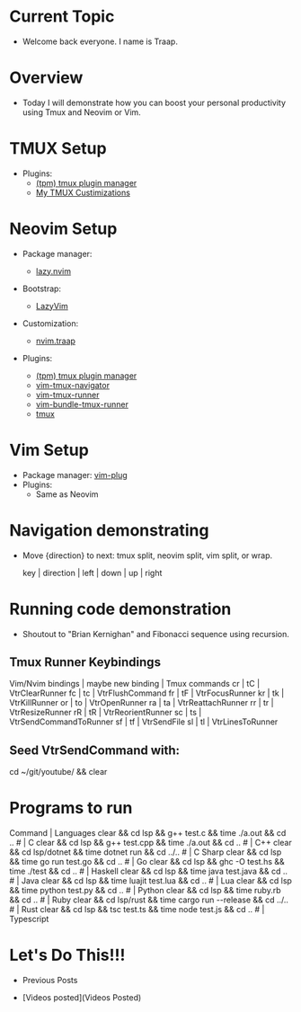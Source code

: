 # Current Topic
  - Welcome back everyone.  I name is Traap.

# Overview
  - Today I will demonstrate how you can boost your personal productivity using
    Tmux and Neovim or Vim.

# TMUX Setup
  - Plugins:
    * [(tpm) tmux plugin manager](https://github.com/tmux-plugins/tpm.git)
    * [My TMUX Custimizations](https://github.com/Traap/tmux)

# Neovim Setup
  - Package manager:
    * [lazy.nvim](https://github.com/folke/lazy.nvim)

  - Bootstrap:
    * [LazyVim](https://github.com/LazyVim/LazyVim)

  - Customization:
    * [nvim.traap](https://github.com/Traap/nvim.)

  - Plugins:
    * [(tpm) tmux plugin manager](https://github.com/tmux-plugins/tpm.git)
    * [vim-tmux-navigator](https://github.com/christoomey/vim-tmux-navigator)
    * [vim-tmux-runner](https://github.com/christoomey/vim-tmux-runner)
    * [vim-bundle-tmux-runner](https://github.com/Traap/vim-bundle-tmux-runner)
    * [tmux](https://github.com/Traap/tmux)

# Vim Setup
  - Package manager: [vim-plug](https://github.com/junegunn/vim-plug)
  - Plugins:
    *   Same as Neovim

# Navigation demonstrating
  - Move {direction} to next: tmux split, neovim split, vim split, or wrap.

    key  | direction
   <c-h> | left
   <c-j> | down
   <c-k> | up
   <c-l> | right

# Running code demonstration
  - Shoutout to "Brian Kernighan" and Fibonacci sequence using recursion.

## Tmux Runner Keybindings

  Vim/Nvim bindings | maybe new binding | Tmux commands
  <leader>cr        | <leader>tC        | VtrClearRunner
  <leader>fc        | <leader>tc        | VtrFlushCommand
  <leader>fr        | <leader>tF        | VtrFocusRunner
  <leader>kr        | <leader>tk        | VtrKillRunner
  <leader>or        | <leader>to        | VtrOpenRunner
  <leader>ra        | <leader>ta        | VtrReattachRunner
  <leader>rr        | <leader>tr        | VtrResizeRunner
  <leader>rR        | <leader>tR        | VtrReorientRunner
  <leader>sc        | <leader>ts        | VtrSendCommandToRunner
  <leader>sf        | <leader>tf        | VtrSendFile
  <leader>sl        | <leader>tl        | VtrLinesToRunner

## Seed VtrSendCommand with:
cd ~/git/youtube/ && clear

# Programs to run
Command                                                        | Languages
clear && cd lsp && g++ test.c && time ./a.out && cd .. #       | C
clear && cd lsp && g++ test.cpp && time ./a.out && cd .. #     | C++
clear && cd lsp/dotnet && time dotnet run && cd ../.. #        | C Sharp
clear && cd lsp && time go run test.go && cd .. #              | Go
clear && cd lsp && ghc -O test.hs && time ./test && cd .. #    | Haskell
clear && cd lsp && time java test.java && cd .. #              | Java
clear && cd lsp && time luajit test.lua && cd .. #             | Lua
clear && cd lsp && time python test.py && cd .. #              | Python
clear && cd lsp && time ruby.rb && cd .. #                     | Ruby
clear && cd lsp/rust && time cargo run --release && cd ../.. # | Rust
clear && cd lsp && tsc test.ts && time node test.js && cd .. # | Typescript

# Let's Do This!!!
  * Previous Posts

  - [Videos posted](Videos Posted)
